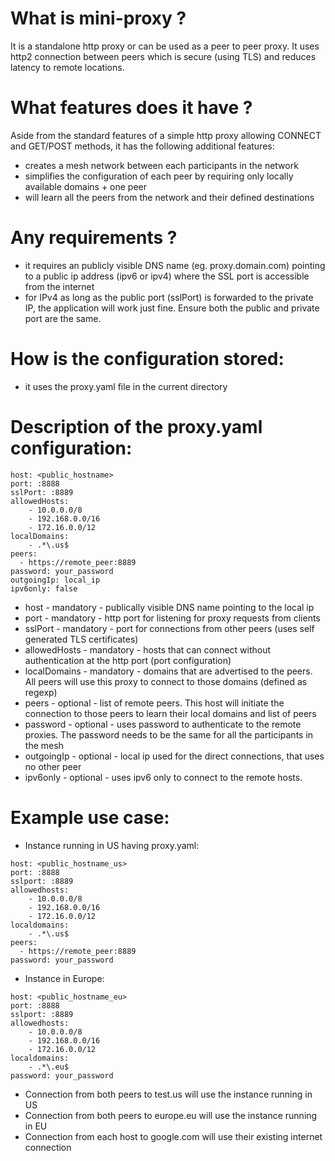 # What is mini-proxy ?


It is a standalone http proxy or can be used as a peer to peer proxy.
It uses http2 connection between peers which is secure (using TLS) and reduces latency to remote locations.

# What features does it have ?
Aside from the standard features of a simple http proxy allowing CONNECT and GET/POST methods, it has the following additional features:
- creates a mesh network between each participants in the network
- simplifies the configuration of each peer by requiring only locally available domains + one peer
- will learn all the peers from the network and their defined destinations

# Any requirements ?
- it requires an publicly visible DNS name (eg. proxy.domain.com) pointing to a public ip address (ipv6 or ipv4) where the SSL port is accessible from the internet
- for IPv4 as long as the public port (sslPort) is forwarded to the private IP, the application will work just fine. Ensure both the public and private port are the same.

# How is the configuration stored:
- it uses the proxy.yaml file in the current directory

# Description of the proxy.yaml configuration:
```
host: <public_hostname>
port: :8888
sslPort: :8889
allowedHosts:
    - 10.0.0.0/8
    - 192.168.0.0/16
    - 172.16.0.0/12
localDomains:
    - .*\.us$
peers:
  - https://remote_peer:8889
password: your_password
outgoingIp: local_ip
ipv6only: false
```
- host - mandatory - publically visible DNS name pointing to the local ip
- port - mandatory - http port for listening for proxy requests from clients
- sslPort - mandatory - port for connections from other peers (uses self generated TLS certificates)
- allowedHosts - mandatory - hosts that can connect without authentication at the http port (port configuration)
- localDomains - mandatory - domains that are advertised to the peers. All peers will use this proxy to connect to those domains (defined as regexp)
- peers - optional - list of remote peers. This host will initiate the connection to those peers to learn their local domains and list of peers
- password - optional - uses password to authenticate to the remote proxies. The password needs to be the same for all the participants in the mesh
- outgoingIp - optional - local ip used for the direct connections, that uses no other peer
- ipv6only - optional - uses ipv6 only to connect to the remote hosts.

# Example use case:
- Instance running in US having proxy.yaml:
```
host: <public_hostname_us>
port: :8888
sslport: :8889
allowedhosts:
    - 10.0.0.0/8
    - 192.168.0.0/16
    - 172.16.0.0/12
localdomains:
    - .*\.us$
peers:
  - https://remote_peer:8889
password: your_password
```
- Instance in Europe: 
```
host: <public_hostname_eu>
port: :8888
sslport: :8889
allowedhosts:
    - 10.0.0.0/8
    - 192.168.0.0/16
    - 172.16.0.0/12
localdomains:
    - .*\.eu$
password: your_password
```

- Connection from both peers to test.us will use the instance running in US
- Connection from both peers to europe.eu will use the instance running in EU
- Connection from each host to google.com will use their existing internet connection
